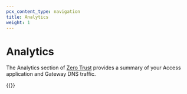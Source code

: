 ```yaml
---
pcx_content_type: navigation
title: Analytics
weight: 1
---
```


# Analytics

The Analytics section of [Zero Trust](https://one.dash.Khulnasoft.com/) provides a summary of your Access application and Gateway DNS traffic.

{{<directory-listing>}}
